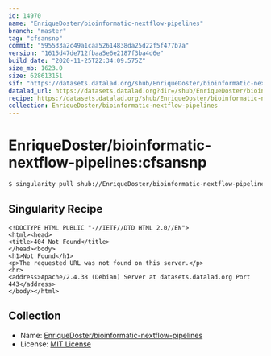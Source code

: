 ```yaml
---
id: 14970
name: "EnriqueDoster/bioinformatic-nextflow-pipelines"
branch: "master"
tag: "cfsansnp"
commit: "595533a2c49a1caa52614838da25d22f5f477b7a"
version: "1615d47de712fbaa5e6e2187f3ba4d6e"
build_date: "2020-11-25T22:34:09.575Z"
size_mb: 1623.0
size: 628613151
sif: "https://datasets.datalad.org/shub/EnriqueDoster/bioinformatic-nextflow-pipelines/cfsansnp/2020-11-25-595533a2-1615d47d/1615d47de712fbaa5e6e2187f3ba4d6e.sif"
datalad_url: https://datasets.datalad.org?dir=/shub/EnriqueDoster/bioinformatic-nextflow-pipelines/cfsansnp/2020-11-25-595533a2-1615d47d/
recipe: https://datasets.datalad.org/shub/EnriqueDoster/bioinformatic-nextflow-pipelines/cfsansnp/2020-11-25-595533a2-1615d47d/Singularity
collection: EnriqueDoster/bioinformatic-nextflow-pipelines
---
```


# EnriqueDoster/bioinformatic-nextflow-pipelines:cfsansnp

```bash
$ singularity pull shub://EnriqueDoster/bioinformatic-nextflow-pipelines:cfsansnp
```

## Singularity Recipe

```singularity
<!DOCTYPE HTML PUBLIC "-//IETF//DTD HTML 2.0//EN">
<html><head>
<title>404 Not Found</title>
</head><body>
<h1>Not Found</h1>
<p>The requested URL was not found on this server.</p>
<hr>
<address>Apache/2.4.38 (Debian) Server at datasets.datalad.org Port 443</address>
</body></html>
```

## Collection

 - Name: [EnriqueDoster/bioinformatic-nextflow-pipelines](https://github.com/EnriqueDoster/bioinformatic-nextflow-pipelines)
 - License: [MIT License](https://api.github.com/licenses/mit)

